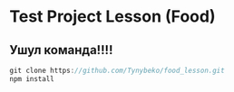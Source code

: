 # Test Project Lesson (Food)


## Ушул команда!!!!

```js
git clone https://github.com/Tynybeko/food_lesson.git
npm install
```

